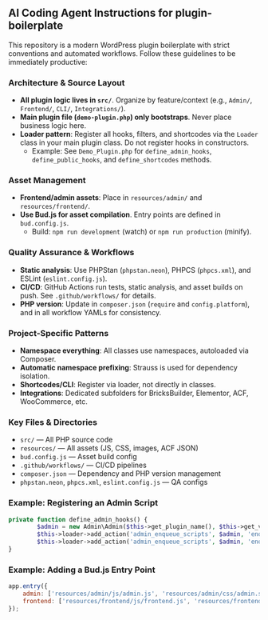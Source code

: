 ## AI Coding Agent Instructions for plugin-boilerplate

This repository is a modern WordPress plugin boilerplate with strict conventions and automated workflows. Follow these guidelines to be immediately productive:

### Architecture & Source Layout
- **All plugin logic lives in `src/`**. Organize by feature/context (e.g., `Admin/`, `Frontend/`, `CLI/`, `Integrations/`).
- **Main plugin file (`demo-plugin.php`) only bootstraps**. Never place business logic here.
- **Loader pattern**: Register all hooks, filters, and shortcodes via the `Loader` class in your main plugin class. Do not register hooks in constructors.
	- Example: See `Demo_Plugin.php` for `define_admin_hooks`, `define_public_hooks`, and `define_shortcodes` methods.

### Asset Management
- **Frontend/admin assets**: Place in `resources/admin/` and `resources/frontend/`.
- **Use Bud.js for asset compilation**. Entry points are defined in `bud.config.js`.
	- Build: `npm run development` (watch) or `npm run production` (minify).

### Quality Assurance & Workflows
- **Static analysis**: Use PHPStan (`phpstan.neon`), PHPCS (`phpcs.xml`), and ESLint (`eslint.config.js`).
- **CI/CD**: GitHub Actions run tests, static analysis, and asset builds on push. See `.github/workflows/` for details.
- **PHP version**: Update in `composer.json` (`require` and `config.platform`), and in all workflow YAMLs for consistency.

### Project-Specific Patterns
- **Namespace everything**: All classes use namespaces, autoloaded via Composer.
- **Automatic namespace prefixing**: Strauss is used for dependency isolation.
- **Shortcodes/CLI**: Register via loader, not directly in classes.
- **Integrations**: Dedicated subfolders for BricksBuilder, Elementor, ACF, WooCommerce, etc.

### Key Files & Directories
- `src/` — All PHP source code
- `resources/` — All assets (JS, CSS, images, ACF JSON)
- `bud.config.js` — Asset build config
- `.github/workflows/` — CI/CD pipelines
- `composer.json` — Dependency and PHP version management
- `phpstan.neon`, `phpcs.xml`, `eslint.config.js` — QA configs

### Example: Registering an Admin Script
```php
private function define_admin_hooks() {
		$admin = new Admin\Admin($this->get_plugin_name(), $this->get_version());
		$this->loader->add_action('admin_enqueue_scripts', $admin, 'enqueue_styles');
		$this->loader->add_action('admin_enqueue_scripts', $admin, 'enqueue_scripts');
}
```

### Example: Adding a Bud.js Entry Point
```js
app.entry({
	admin: ['resources/admin/js/admin.js', 'resources/admin/css/admin.scss'],
	frontend: ['resources/frontend/js/frontend.js', 'resources/frontend/css/frontend.scss'],
});
```